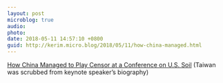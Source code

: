 ```yaml
---
layout: post
microblog: true
audio: 
photo: 
date: 2018-05-11 14:57:10 +0800
guid: http://kerim.micro.blog/2018/05/11/how-china-managed.html
---
```

[How China Managed to Play Censor at a Conference on U.S. Soil](http://foreignpolicy.com/2018/05/09/how-china-managed-to-play-censor-at-a-conference-on-u-s-soil/) (Taiwan was scrubbed from keynote speaker’s biography)
